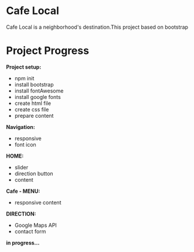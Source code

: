 # Cafe Local 
Cafe Local is a neighborhood's destination.This project based on bootstrap

# Project Progress 
**Project setup:**
  * npm init 
  * install bootstrap
  * install fontAwesome 
  * install google fonts 
  * create html file
  * create css file
  * prepare content 


**Navigation:**
  * responsive 
  * font icon 


**HOME:**
  * slider 
  * direction button 
  * content 
  
  
**Cafe - MENU:**
  * responsive content
  
**DIRECTION:**
  * Google Maps API
  * contact form 
 
  
     
  **in progress...**

